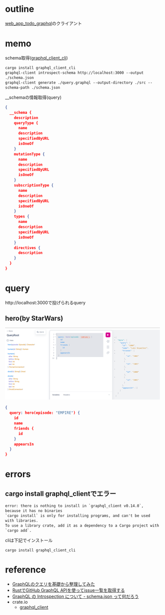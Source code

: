 # outline

[web_app_todo_graphql](https://github.com/miyatama/learn_rust/tree/main/projects/web_app_todo_graphql)のクライアント

# memo

schema取得([graphql_client_cli](https://github.com/graphql-rust/graphql-client/tree/main/graphql_client_cli))

```shell
cargo install graphql_client_cli
graphql-client introspect-schema http://localhost:3000 --output ./schema.json
graphql-client generate ./query.graphql --output-directory ./src --schema-path ./schema.json
```

__schemaの情報取得(query)

```json
{
  __schema {
    description
    queryType {
      name
      description
      specifiedByURL
      isOneOf
    }
    mutationType {
      name
      description
      specifiedByURL
      isOneOf
    }
    subscriptionType {
      name
      description
      specifiedByURL
      isOneOf
    }
    types {
      name
      description
      specifiedByURL
      isOneOf
    }
    directives {
      description
    }
  }
}
```

# query

http://localhost:3000で投げられるquery

## hero(by StarWars)

![query_example](./imgs/query_example01.png)

```json
{
  query: hero(episode: "EMPIRE") {
    id
    name
    friends {
      id
    }
    appearsIn
  }
}
```

# errors

## cargo install graphql_clientでエラー

```text
error: there is nothing to install in `graphql_client v0.14.0`, because it has no binaries
`cargo install` is only for installing programs, and can't be used with libraries.
To use a library crate, add it as a dependency to a Cargo project with `cargo add`.
```

cliは下記でインストール

```shell
cargo install graphql_client_cli
```

# reference

+ [GraphQLのクエリを基礎から整理してみた](https://qiita.com/shunp/items/d85fc47b33e1b3a88167)
+ [RustでGitHub GraphQL APIを使ってissue一覧を取得する](https://blog.ymgyt.io/entry/fetch-issues-using-github-graphql-api-in-rust/)
+ [GraphQL の Introspection について - schema.json って何だろう](https://lightbulbcat.hatenablog.com/entry/2018/02/17/174623)
+ crate.io
  + [graphql_client](https://crates.io/crates/graphql_client)